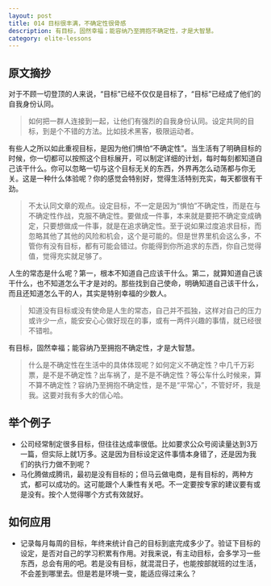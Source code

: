 ```yaml
---
layout: post
title: 014 目标很丰满，不确定性很骨感
description: 有目标，固然幸福；能容纳乃至拥抱不确定性，才是大智慧。
category: elite-lessons
---
```


## 原文摘抄
对于不顾一切登顶的人来说，“目标”已经不仅仅是目标了，“目标”已经成了他们的自我身份认同。

>如何把一群人连接到一起，让他们有强烈的自我身份认同。设定共同的目标，到是个不错的方法。比如技术黑客，极限运动者。

有些人之所以如此重视目标，是因为他们惧怕“不确定性”。当生活有了明确目标的时候，你一切都可以按照这个目标展开，可以制定详细的计划，每时每刻都知道自己该干什么。你可以忽略一切与这个目标无关的东西，外界再怎么动荡都与你无关。这是一种什么体验呢？你的感觉会特别好，觉得生活特别充实，每天都很有干劲。

>不太认同文章的观点。设定目标，不一定是因为“惧怕”不确定性，而是在与不确定性作战，克服不确定性。要做成一件事，本来就是要把不确定变成确定，只要想做成一件事，就是在追求确定性。至于说如果过度追求目标，而忽略其他了其他的风险和机会，这个是可能的。但是世界里机会这么多，不管你有没有目标，都有可能会错过。你能得到你所追求的东西，你自己觉得值，觉得充实就足够了。

人生的常态是什么呢？第一，根本不知道自己应该干什么。第二，就算知道自己该干什么，也不知道怎么干才是对的。那些找到自己使命，明确知道自己该干什么，而且还知道怎么干的人，其实是特别幸福的少数人。

>知道没有目标或没有使命是人生的常态，自己并不孤独，这样对自己的压力或许少一点，能安安心心做好现在的事，或有一两件兴趣的事情，就已经很不错啦。

有目标，固然幸福；能容纳乃至拥抱不确定性，才是大智慧。

>什么是不确定性在生活中的具体体现呢？如何定义不确定性？中几千万彩票，是不是不确定性？出车祸了，是不是不确定性？等公车什么时候来，算不算不确定性？容纳乃至拥抱不确定性，是不是“平常心”，不管好坏，我是我。这要对我有多大的信心哈。

## 举个例子
- 公司经常制定很多目标，但往往达成率很低。比如要求公众号阅读量达到3万一篇，但实际上就1万多。这是因为目标设定这件事情本身错了，还是因为我们的执行力做不到呢？
- 马化腾做成腾讯，最初是没有目标的；但马云做电商，是有目标的，两种方式，都可以成功的。这可能跟个人秉性有关吧。不一定要按专家的建议要有或是没有。按个人觉得哪个方式有效就好。

## 如何应用
- 记录每月每周的目标，年终来统计自己的目标到底完成多少了。验证下目标的设定，是否对自己的学习积累有作用。对我来说，有主动目标，会多学习一些东西，总会有用的吧。若是没有目标，就混混日子，也能按部就班的过生活，不会差到哪里去。但是若是环境一变，能适应得过来么？



